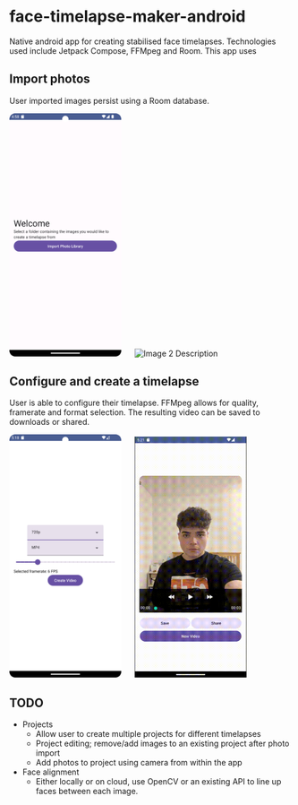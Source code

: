 # face-timelapse-maker-android
Native android app for creating stabilised face timelapses. Technologies used include Jetpack Compose, FFMpeg and Room. This app uses

## Import photos
User imported images persist using a Room database.
<p>
  <img src="readme/Landing.png" alt="Image 1 Description" width="200" style="margin-right: 20px;"/>
  <img src="readme/Gallery.png" alt="Image 2 Description" width="200"/>
</p>

## Configure and create a timelapse
User is able to configure their timelapse. FFMpeg allows for quality, framerate and format selection. The resulting video can be saved to downloads or shared.
<p>
  <img src="readme/TimelapseConfig.png" alt="Image 1 Description" width="200" style="margin-right: 20px;"/>
  <img src="readme/TimelapseDem.gif" alt="Image 2 Description" width="200"/>
</p>

## TODO
- Projects
  - Allow user to create multiple projects for different timelapses
  - Project editing; remove/add images to an existing project after photo import
  - Add photos to project using camera from within the app
- Face alignment
  - Either locally or on cloud, use OpenCV or an existing API to line up faces between each image.
